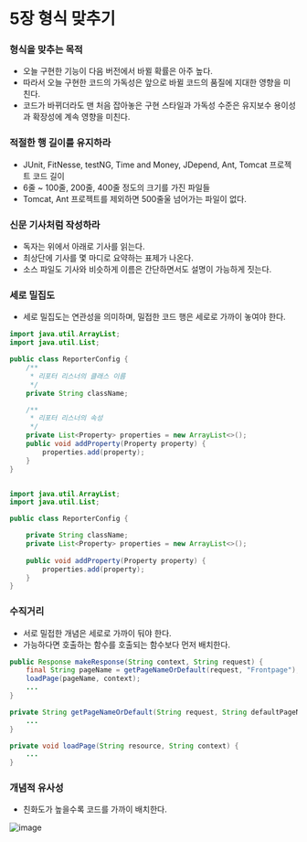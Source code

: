 # 5장 형식 맞추기

### 형식을 맞추는 목적
- 오늘 구현한 기능이 다음 버전에서 바뀔 확률은 아주 높다.
- 따라서 오늘 구현한 코드의 가독성은 앞으로 바뀔 코드의 품질에 지대한 영향을 미친다.
- 코드가 바뀌더라도 맨 처음 잡아놓은 구현 스타일과 가독성 수준은 유지보수 용이성과 확장성에 계속 영향을 미친다.

### 적절한 행 길이를 유지하라
- JUnit, FitNesse, testNG, Time and Money, JDepend, Ant, Tomcat 프로젝트 코드 길이
- 6줄 ~ 100줄, 200줄, 400줄 정도의 크기를 가진 파일들
- Tomcat, Ant 프로젝트를 제외하면 500줄울 넘어가는 파일이 없다.

### 신문 기사처럼 작성하라
- 독자는 위에서 아래로 기사를 읽는다.
- 최상단에 기사를 몇 마디로 요약하는 표제가 나온다.
- 소스 파일도 기사와 비슷하게 이름은 간단하면서도 설명이 가능하게 짓는다.

### 세로 밀집도
- 세로 밀집도는 연관성을 의미하며, 밀접한 코드 행은 세로로 가까이 놓여야 한다.

```java
import java.util.ArrayList;
import java.util.List;

public class ReporterConfig {
    /**
     * 리포터 리스너의 클래스 이름
     */
    private String className;

    /**
     * 리포터 리스너의 속성
     */
    private List<Property> properties = new ArrayList<>();
    public void addProperty(Property property) {
        properties.add(property);
    }
}


import java.util.ArrayList;
import java.util.List;

public class ReporterConfig {

    private String className;
    private List<Property> properties = new ArrayList<>();
    
    public void addProperty(Property property) {
        properties.add(property);
    }
}
```

### 수직거리
- 서로 밀접한 개념은 세로로 가까이 둬야 한다.
- 가능하다면 호출하는 함수를 호출되는 함수보다 먼저 배치한다.

```java
public Response makeResponse(String context, String request) {
    final String pageName = getPageNameOrDefault(request, "Frontpage");
    loadPage(pageName, context);
    ...
}

private String getPageNameOrDefault(String request, String defaultPageName) {
    ...
}

private void loadPage(String resource, String context) {
    ...
}
```

### 개념적 유사성
- 친화도가 높을수록 코드를 가까이 배치한다.

![image](https://user-images.githubusercontent.com/50076031/135753575-e8cf87ab-f3b8-47a5-874e-38968230f464.png)

